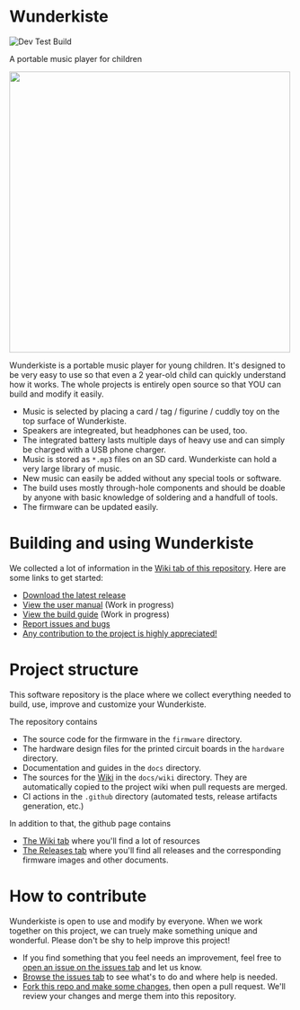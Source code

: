# Wunderkiste

![Dev Test Build](https://github.com/TheSlowGrowth/Wunderkiste/workflows/Dev%20Test%20Build/badge.svg?branch=master)

A portable music player for children

<a href="https://raw.githubusercontent.com/TheSlowGrowth/Wunderkiste/feature/documentation/docs/images/photo_wunderkiste_title.jpg"><img src="https://raw.githubusercontent.com/TheSlowGrowth/Wunderkiste/feature/documentation/docs/images/photo_wunderkiste_title.jpg" width="500"></a>

Wunderkiste is a portable music player for young children. It's designed to be very easy to use so that even a 2 year-old child can quickly understand how it works. The whole projects is entirely open source so that YOU can build and modify it easily.

- Music is selected by placing a card / tag / figurine / cuddly toy on the top surface of Wunderkiste.
- Speakers are integreated, but headphones can be used, too.
- The integrated battery lasts multiple days of heavy use and can simply be charged with a USB phone charger.
- Music is stored as `*.mp3` files on an SD card. Wunderkiste can hold a very large library of music.
- New music can easily be added without any special tools or software.
- The build uses mostly through-hole components and should be doable by anyone with basic knowledge of soldering and a handfull of tools.
- The firmware can be updated easily.

# Building and using Wunderkiste

We collected a lot of information in the [Wiki tab of this repository](https://github.com/TheSlowGrowth/Wunderkiste/wiki). Here are some links to get started:

- [Download the latest release](https://github.com/TheSlowGrowth/Wunderkiste/releases/latest)
- [View the user manual](https://github.com/TheSlowGrowth/Wunderkiste/wiki/3.-How-to-use) (Work in progress)
- [View the build guide](https://github.com/TheSlowGrowth/Wunderkiste/wiki/2.-How-to-build) (Work in progress)
- [Report issues and bugs](https://github.com/TheSlowGrowth/Wunderkiste/issues)
- [Any contribution to the project is highly appreciated!](https://github.com/TheSlowGrowth/Wunderkiste/wiki/5.-How-to-contribute-to-the-project)

# Project structure

This software repository is the place where we collect everything needed to build, use, improve and customize your Wunderkiste. 

The repository contains 
- The source code for the firmware in the `firmware` directory.
- The hardware design files for the printed circuit boards in the `hardware` directory.
- Documentation and guides in the `docs` directory.
- The sources for the [Wiki](https://github.com/TheSlowGrowth/Wunderkiste/wiki) in the `docs/wiki` directory. They are automatically copied to the project wiki when pull requests are merged. 
- CI actions in the `.github` directory (automated tests, release artifacts generation, etc.)

In addition to that, the github page contains 
- [The Wiki tab](https://github.com/TheSlowGrowth/Wunderkiste/wiki) where you'll find a lot of resources
- [The Releases tab](https://github.com/TheSlowGrowth/Wunderkiste/releases) where you'll find all releases and the corresponding firmware images and other documents.

# How to contribute 

Wunderkiste is open to use and modify by everyone. When we work together on this project, we can truely make something unique and wonderful. Please don't be shy to help improve this project!

- If you find something that you feel needs an improvement, feel free to [open an issue on the issues tab](https://github.com/TheSlowGrowth/Wunderkiste/issues) and let us know.
- [Browse the issues tab](https://github.com/TheSlowGrowth/Wunderkiste/issues) to see what's to do and where help is needed.
- [Fork this repo and make some changes](https://guides.github.com/activities/forking/), then open a pull request. We'll review your changes and merge them into this repository.



